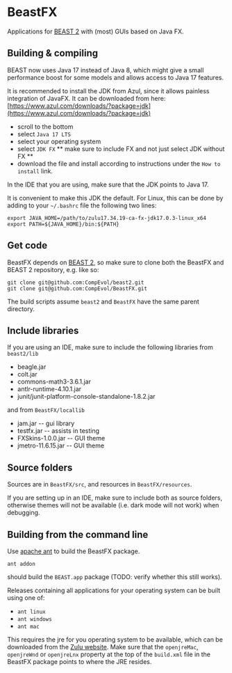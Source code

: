# BeastFX

Applications for [BEAST 2](https://github.com/CompEvol/beast2/) with (most) GUIs based on Java FX.

## Building & compiling

BEAST now uses Java 17 instead of Java 8, which might give a small performance boost for some models and allows access to Java 17 features.

It is recommended to install the JDK from Azul, since it allows painless integration of JavaFX. It can be downloaded from here: [https://www.azul.com/downloads/?package=jdk](https://www.azul.com/downloads/?package=jdk)

* scroll to the bottom
* select `Java 17 LTS`
* select your operating system
* select `JDK FX` ** make sure to include FX and not just select JDK without FX **
* download the file and install according to instructions under the `How to install` link.

In the IDE that you are using, make sure that the JDK points to Java 17.

It is convenient to make this JDK the default. For Linux, this can be done by adding to your `~/.bashrc` file the following two lines:

```
export JAVA_HOME=/path/to/zulu17.34.19-ca-fx-jdk17.0.3-linux_x64
export PATH=${JAVA_HOME}/bin:${PATH}
```

## Get code

BeastFX depends on [BEAST 2](https://github.com/CompEvol/beast2/), so make sure to clone both the BeastFX and BEAST 2 repository, e.g. like so:

```
git clone git@github.com:CompEvol/beast2.git
git clone git@github.com:CompEvol/BeastFX.git
```

The build scripts assume `beast2` and `BeastFX` have the same parent directory.

## Include libraries

If you are using an IDE, make sure to include the following libraries from `beast2/lib`

* beagle.jar		
* colt.jar		
* commons-math3-3.6.1.jar		
* antlr-runtime-4.10.1.jar	
* junit/junit-platform-console-standalone-1.8.2.jar

and from `BeastFX/locallib`

* jam.jar -- gui library
* testfx.jar -- assists in testing
* FXSkins-1.0.0.jar -- GUI theme
* jmetro-11.6.15.jar -- GUI theme


## Source folders

Sources are in `BeastFX/src`, and resources in `BeastFX/resources`.

If you are setting up in an IDE, make sure to include both as source folders, otherwise themes will not be available (i.e. dark mode will not work) when debugging.

## Building from the command line

Use [apache ant](https://ant.apache.org/) to build the BeastFX package.

`ant addon`

should build the `BEAST.app` package (TODO: verify whether this still works).

Releases containing all applications for your operating system can be built using one of:

* `ant linux`
* `ant windows`
* `ant mac`

This requires the jre for you operating system to be available, which can be downloaded from the [Zulu website](https://www.azul.com/downloads/). 
Make sure that the `openjreMac`, `openjreWnd` or `openjreLnx` property at the top of the `build.xml` file in the BeastFX package points to where the JRE resides.

